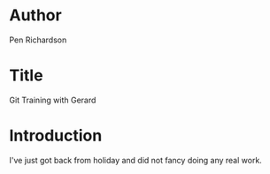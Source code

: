 # Author
Pen Richardson

# Title
Git Training with Gerard

# Introduction

I've just got back from holiday and did not fancy doing any real work.

